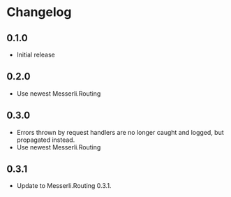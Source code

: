 # Changelog

## 0.1.0
- Initial release

## 0.2.0
- Use newest Messerli.Routing

## 0.3.0
- Errors thrown by request handlers are no longer caught and logged,
  but propagated instead.
- Use newest Messerli.Routing

## 0.3.1
- Update to Messerli.Routing 0.3.1.
